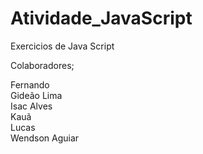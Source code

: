 # Atividade_JavaScript
Exercicios de Java Script

Colaboradores;

Fernando
<br>
Gideão Lima
<br>
Isac Alves
<br>
Kauã
<br>
Lucas 
<br>
Wendson Aguiar
